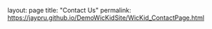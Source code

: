 layout: page 
title: "Contact Us" 
permalink: https://jaypru.github.io/DemoWicKidSite/WicKid_ContactPage.html
